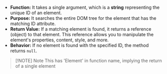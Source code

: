 
- **Function:** It takes a single argument, which is a **string** representing the unique ID of an element.
- **Purpose:** It searches the entire DOM tree for the element that has the matching ID attribute.
- **Return Value:** If a matching element is found, it returns a reference (object) to that element. This reference allows you to manipulate the element's properties, content, style, and more.
- **Behavior:** If no element is found with the specified ID, the method returns `null`.


> [!NOTE] Note
> This has 'Element' in function name, implying the return of a single element
